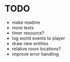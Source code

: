 
# TODO

- make readme
- more tests
- timer resource?
- log world events to player
- draw new entities
- relative room locations?
- improve error handling

